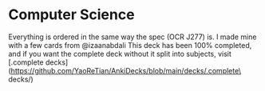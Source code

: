 # Computer Science

Everything is ordered in the same way the spec (OCR J277) is. I made mine with a few cards from @izaanabdali
This deck has been 100% completed, and if you want the complete deck without it split into subjects, visit [.complete decks](https://github.com/YaoReTian/AnkiDecks/blob/main/decks/.complete\ decks/)
